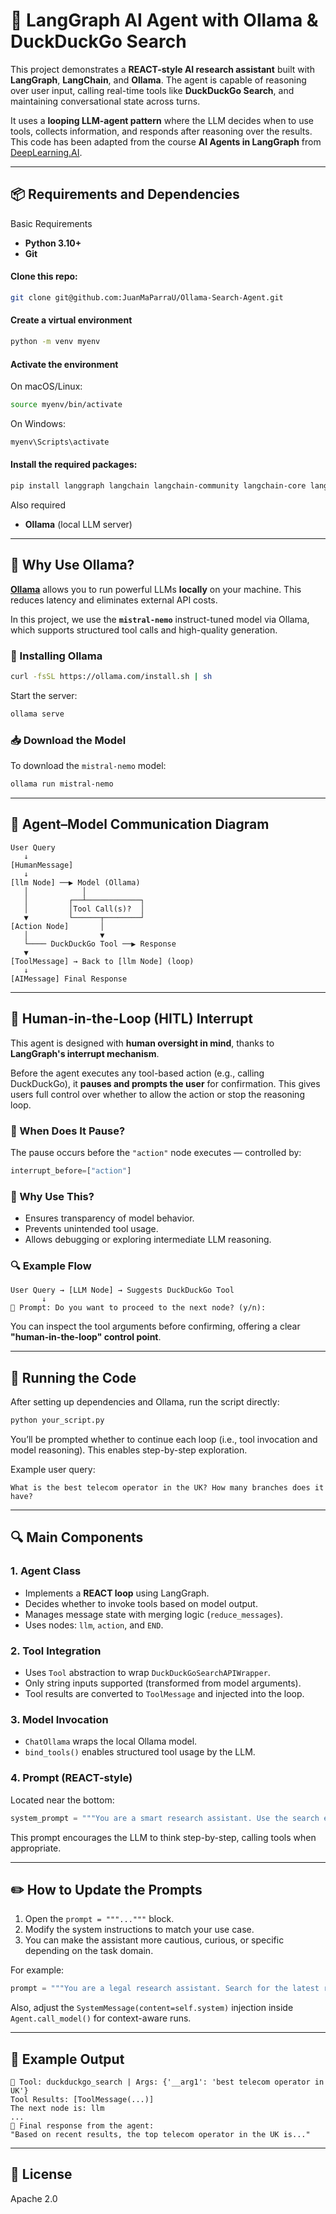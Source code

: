 
# 🧠 LangGraph AI Agent with Ollama & DuckDuckGo Search

This project demonstrates a **REACT-style AI research assistant** built with **LangGraph**, **LangChain**, and **Ollama**. The agent is capable of reasoning over user input, calling real-time tools like **DuckDuckGo Search**, and maintaining conversational state across turns.

It uses a **looping LLM-agent pattern** where the LLM decides when to use tools, collects information, and responds after reasoning over the results. This code has been adapted from the course **AI Agents in LangGraph** from [DeepLearning.AI](https://learn.deeplearning.ai/courses/ai-agents-in-langgraph/lesson/qyrpc/introduction).

---

## 📦 Requirements and Dependencies

Basic Requirements
- **Python 3.10+**
- **Git**

#### Clone this repo:
```bash
git clone git@github.com:JuanMaParraU/Ollama-Search-Agent.git
```

#### Create a virtual environment
```bash
python -m venv myenv
```
#### Activate the environment
On macOS/Linux:
```bash
source myenv/bin/activate
```

On Windows:
```bash
myenv\Scripts\activate
````

#### Install the required packages:

```bash
pip install langgraph langchain langchain-community langchain-core langchain-ollama duckduckgo-search
```

Also required
- **Ollama** (local LLM server)

---

## 🦙 Why Use Ollama?

[**Ollama**](https://ollama.com) allows you to run powerful LLMs **locally** on your machine. This reduces latency and eliminates external API costs.

In this project, we use the **`mistral-nemo`** instruct-tuned model via Ollama, which supports structured tool calls and high-quality generation.

### 🔧 Installing Ollama

```bash
curl -fsSL https://ollama.com/install.sh | sh
```

Start the server:

```bash
ollama serve
```

### 📥 Download the Model

To download the `mistral-nemo` model:

```bash
ollama run mistral-nemo
```

---

## 🔄 Agent–Model Communication Diagram

```plaintext
User Query
   ↓
[HumanMessage]
   ↓
[llm Node] ──▶ Model (Ollama)
   │            │
   │         ┌──┴────────────┐
   │         │Tool Call(s)?  │
   ▼         └──────┬────────┘
[Action Node]       │
   │                ▼
   └──── DuckDuckGo Tool ──▶ Response
   ▼
[ToolMessage] → Back to [llm Node] (loop)
   ↓
[AIMessage] Final Response
```

---

## 👤 Human-in-the-Loop (HITL) Interrupt

This agent is designed with **human oversight in mind**, thanks to **LangGraph's interrupt mechanism**.

Before the agent executes any tool-based action (e.g., calling DuckDuckGo), it **pauses and prompts the user** for confirmation. This gives users full control over whether to allow the action or stop the reasoning loop.

### 🔄 When Does It Pause?

The pause occurs before the `"action"` node executes — controlled by:

```python
interrupt_before=["action"]
```

### 🧠 Why Use This?

- Ensures transparency of model behavior.
- Prevents unintended tool usage.
- Allows debugging or exploring intermediate LLM reasoning.

### 🔍 Example Flow

```
User Query → [LLM Node] → Suggests DuckDuckGo Tool
       ↓
🛑 Prompt: Do you want to proceed to the next node? (y/n):
```

You can inspect the tool arguments before confirming, offering a clear **"human-in-the-loop" control point**.

---

## 🚀 Running the Code

After setting up dependencies and Ollama, run the script directly:

```bash
python your_script.py
```

You’ll be prompted whether to continue each loop (i.e., tool invocation and model reasoning). This enables step-by-step exploration.

Example user query:
```
What is the best telecom operator in the UK? How many branches does it have?
```

---

## 🔍 Main Components

### 1. **Agent Class**

- Implements a **REACT loop** using LangGraph.
- Decides whether to invoke tools based on model output.
- Manages message state with merging logic (`reduce_messages`).
- Uses nodes: `llm`, `action`, and `END`.

### 2. **Tool Integration**

- Uses `Tool` abstraction to wrap `DuckDuckGoSearchAPIWrapper`.
- Only string inputs supported (transformed from model arguments).
- Tool results are converted to `ToolMessage` and injected into the loop.

### 3. **Model Invocation**

- `ChatOllama` wraps the local Ollama model.
- `bind_tools()` enables structured tool usage by the LLM.

### 4. **Prompt (REACT-style)**

Located near the bottom:

```python
system_prompt = """You are a smart research assistant. Use the search engine to look up information..."""
```

This prompt encourages the LLM to think step-by-step, calling tools when appropriate.

---

## ✏️ How to Update the Prompts

1. Open the `prompt = """..."""` block.
2. Modify the system instructions to match your use case.
3. You can make the assistant more cautious, curious, or specific depending on the task domain.

For example:

```python
prompt = """You are a legal research assistant. Search for the latest regulatory updates..."""
```

Also, adjust the `SystemMessage(content=self.system)` injection inside `Agent.call_model()` for context-aware runs.

---

## 🧪 Example Output

```
🔧 Tool: duckduckgo_search | Args: {'__arg1': 'best telecom operator in UK'}
Tool Results: [ToolMessage(...)]
The next node is: llm
...
🧠 Final response from the agent:
"Based on recent results, the top telecom operator in the UK is..."
```

---

## 🧾 License

Apache 2.0 
